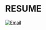 # RESUME

[![Email](https://img.shields.io/badge/Email-2%40xieshiwen.cn-brightgreen.svg)](mailto:2@xieshiwen.cn)

<!--查看简历： [数据挖掘与数据分析-谢诗文-武大信管电子商务20届.pdf](https://github.com/ShawnXiee/RESUME/blob/master/%E6%95%B0%E6%8D%AE%E6%8C%96%E6%8E%98%E4%B8%8E%E6%95%B0%E6%8D%AE%E5%88%86%E6%9E%90-%E8%B0%A2%E8%AF%97%E6%96%87-%E6%AD%A6%E5%A4%A7%E4%BF%A1%E7%AE%A1%E7%94%B5%E5%AD%90%E5%95%86%E5%8A%A120%E5%B1%8A.pdf)-->
